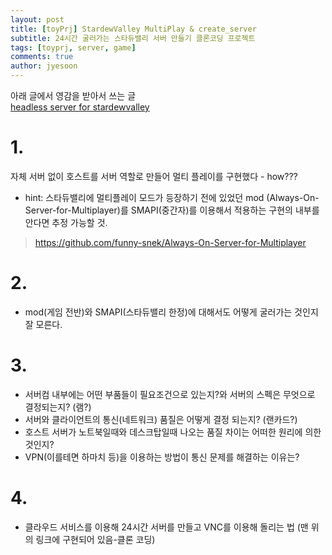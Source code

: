 ```yaml
---
layout: post
title: [toyPrj] StardewValley MultiPlay & create_server
subtitle: 24시간 굴러가는 스타듀밸리 서버 만들기 클론코딩 프로젝트 
tags: [toyprj, server, game]
comments: true
author: jyesoon
---
```


아래 글에서 영감을 받아서 쓰는 글  
[headless server for stardewvalley](https://velog.io/@ruby/%EC%8A%A4%ED%83%80%EB%93%80%EB%B0%B8%EB%A6%AC-headless-%EC%84%9C%EB%B2%84-%EB%A7%8C%EB%93%A4%EA%B8%B0)

# 1.
자체 서버 없이 호스트를 서버 역할로 만들어 멀티 플레이를 구현했다 - how???
- hint: 스타듀밸리에 멀티플레이 모드가 등장하기 전에 있었던 mod (Always-On-Server-for-Multiplayer)를 SMAPI(중간자)를 이용해서 적용하는 구현의 내부를 안다면 추정 가능할 것.  
> https://github.com/funny-snek/Always-On-Server-for-Multiplayer  

# 2. 
- mod(게임 전반)와 SMAPI(스타듀밸리 한정)에 대해서도 어떻게 굴러가는 것인지 잘 모른다.

# 3. 
- 서버컴 내부에는 어떤 부품들이 필요조건으로 있는지?와 서버의 스펙은 무엇으로 결정되는지? (램?)
- 서버와 클라이언트의 통신(네트워크) 품질은 어떻게 결정 되는지? (랜카드?)
- 호스트 서버가 노트북일때와 데스크탑일때 나오는 품질 차이는 어떠한 원리에 의한 것인지?
- VPN(이를테면 하마치 등)을 이용하는 방법이 통신 문제를 해결하는 이유는?  

# 4.
- 클라우드 서비스를 이용해 24시간 서버를 만들고 VNC를 이용해 돌리는 법 (맨 위의 링크에 구현되어 있음-클론 코딩) 